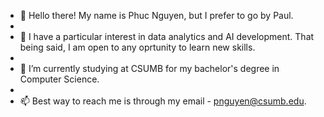 - 👋 Hello there! My name is Phuc Nguyen, but I prefer to go by Paul.
- 
- 👀 I have a particular interest in data analytics and AI development. That being said, I am open to any oprtunity to learn new skills.
- 
- 🌱 I’m currently studying at CSUMB for my bachelor's degree in Computer Science.
- 
- 📫 Best way to reach me is through my email - pnguyen@csumb.edu.

<!---
NguyenGPhuc/NguyenGPhuc is a ✨ special ✨ repository because its `README.md` (this file) appears on your GitHub profile.
You can click the Preview link to take a look at your changes.
--->
